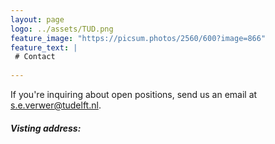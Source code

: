 ```yaml
---
layout: page
logo: ../assets/TUD.png
feature_image: "https://picsum.photos/2560/600?image=866"
feature_text: |
 # Contact
  
---
```


If you're inquiring about open positions, send us an email at <s.e.verwer@tudelft.nl>.

##### Visting address: 

